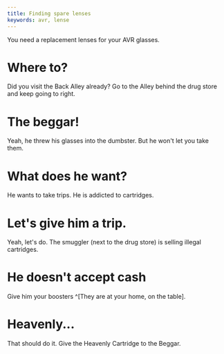 ```yaml
---
title: Finding spare lenses
keywords: avr, lense
---
```


You need a replacement lenses for your AVR glasses.

# Where to?
Did you visit the Back Alley already? Go to the Alley behind the drug store and keep going to right.

# The beggar!
Yeah, he threw his glasses into the dumbster. But he won't let you take them.

# What does he want?
He wants to take trips. He is addicted to cartridges.

# Let's give him a trip.
Yeah, let's do. The smuggler (next to the drug store) is selling illegal cartridges.

# He doesn't accept cash
Give him your boosters ^[They are at your home, on the table].

# Heavenly...
That should do it. Give the Heavenly Cartridge to the Beggar.
